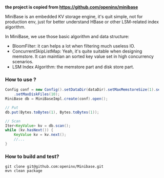 **the project is copied from https://github.com/openinx/minibase**




MiniBase is an embedded KV storage engine, it's quit simple, not for production env, just for better understand HBase or
other LSM-related index algorithm.

In MiniBase, we use those basic algorithm and data structure:

* BloomFilter: it can helps a lot when filtering much useless IO.
* ConcurrentSkipListMap: Yeah, it's quite suitable when designing memstore. It can maintian an sorted key value set in
high concurrency scenarios.
* LSM Index Algorithm: the memstore part and disk store part.

### How to use ?

```java
Config conf = new Config().setDataDir(dataDir).setMaxMemstoreSize(1).setFlushMaxRetries(1)
    .setMaxDiskFiles(10);
MiniBase db = MiniBaseImpl.create(conf).open();

// Put
db.put(Bytes.toBytes(1), Bytes.toBytes(1));

// Scan
Iter<KeyValue> kv = db.scan();
while (kv.hasNext()) {
    KeyValue kv = kv.next();
    //...
}
```

### How to build and test?

```shell
git clone git@github.com:openinx/Minibase.git
mvn clean package
```
